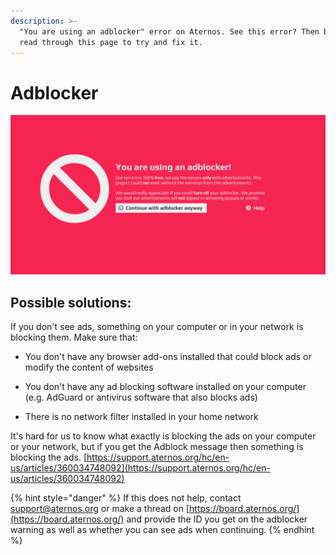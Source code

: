 ```yaml
---
description: >-
  "You are using an adblocker" error on Aternos. See this error? Then be sure to
  read through this page to try and fix it.
---
```


# Adblocker

![](../.gitbook/assets/image.png)

## Possible solutions:

 If you don't see ads, something on your computer or in your network is blocking them. Make sure that:

 - You don't have any browser add-ons installed that could block ads or modify the content of websites 

- You don't have any ad blocking software installed on your computer \(e.g. AdGuard or antivirus software that also blocks ads\) 

- There is no network filter installed in your home network

It's hard for us to know what exactly is blocking the ads on your computer or your network, but if you get the Adblock message then something is blocking the ads. [https://support.aternos.org/hc/en-us/articles/360034748092](https://support.aternos.org/hc/en-us/articles/360034748092)

{% hint style="danger" %}
If this does not help, contact support@aternos.org or make a thread on [https://board.aternos.org/](https://board.aternos.org/) and provide the ID you get on the adblocker warning as well as whether you can see ads when continuing.
{% endhint %}

